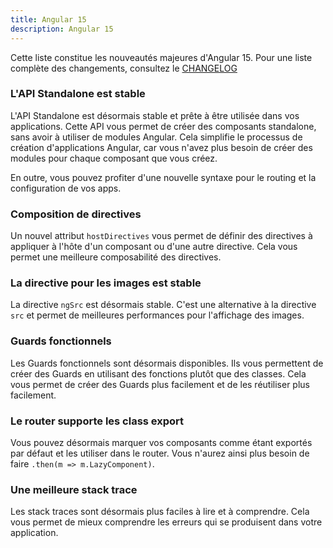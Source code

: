 ```yaml
---
title: Angular 15
description: Angular 15
---
```


Cette liste constitue les nouveautés majeures d'Angular 15. Pour une liste complète des changements, consultez le [CHANGELOG](https://github.com/angular/angular/blob/main/CHANGELOG.md)

### L'API Standalone est stable

L'API Standalone est désormais stable et prête à être utilisée dans vos applications. Cette API vous permet de créer des composants standalone, sans avoir à utiliser de modules Angular. Cela simplifie le processus de création d'applications Angular, car vous n'avez plus besoin de créer des modules pour chaque composant que vous créez.

En outre, vous pouvez profiter d'une nouvelle syntaxe pour le routing et la configuration de vos apps.

### Composition de directives

Un nouvel attribut `hostDirectives` vous permet de définir des directives à appliquer à l'hôte d'un composant ou d'une autre directive. Cela vous permet une meilleure composabilité des directives.

### La directive pour les images est stable

La directive `ngSrc` est désormais stable. C'est une alternative à la directive `src` et permet de meilleures performances pour l'affichage des images.

### Guards fonctionnels

Les Guards fonctionnels sont désormais disponibles. Ils vous permettent de créer des Guards en utilisant des fonctions plutôt que des classes. Cela vous permet de créer des Guards plus facilement et de les réutiliser plus facilement.

### Le router supporte les class export

Vous pouvez désormais marquer vos composants comme étant exportés par défaut et les utiliser dans le router. Vous n'aurez ainsi plus besoin de faire `.then(m => m.LazyComponent)`.

### Une meilleure stack trace

Les stack traces sont désormais plus faciles à lire et à comprendre. Cela vous permet de mieux comprendre les erreurs qui se produisent dans votre application.